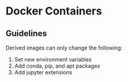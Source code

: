 # Docker Containers

## Guidelines

Derived images can only change the following:

1. Set new environment variables
1. Add conda, pip, and apt packages
1. Add jupyter extensions
